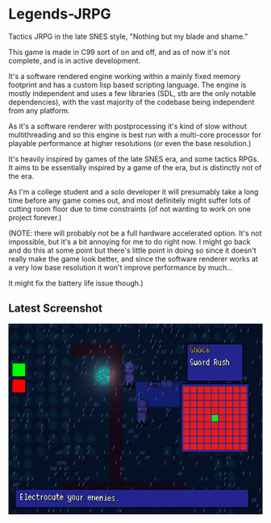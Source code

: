 # Legends-JRPG
Tactics JRPG in the late SNES style, "Nothing but my blade and shame."

This game is made in C99 sort of on and off, and as of now it's not complete, and is in active development.

It's a software rendered engine working within a mainly fixed memory footprint and has
a custom lisp based scripting language. The engine is mostly independent and uses
a few libraries (SDL, stb are the only notable dependencies), with the vast majority
of the codebase being independent from any platform.

As it's a software renderer with postprocessing it's kind of slow without multithreading
and so this engine is best run with a multi-core processor for playable performance at
higher resolutions (or even the base resolution.)

It's heavily inspired by games of the late SNES era, and some tactics RPGs. It aims to
be essentially inspired by a game of the era, but is distinctly not of the era.

As I'm a college student and a solo developer it will presumably take a long time before any game comes out,
and most definitely might suffer lots of cutting room floor due to time constraints (of not wanting to work on one project
forever.)

(NOTE: there will probably not be a full hardware accelerated option. It's not impossible, but it's a bit annoying
for me to do right now. I might go back and do this at some point but there's little point in doing so since it doesn't really
make the game look better, and since the software renderer works at a very low base resolution it won't improve performance by much...

It might fix the battery life issue though.)

## Latest Screenshot
![Latest screenshot](./scr.png)
